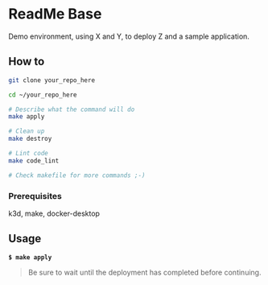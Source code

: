 # ReadMe Base

Demo environment, using X and Y, to deploy Z and a sample application.

## How to

```bash
git clone your_repo_here
```

```bash
cd ~/your_repo_here
```

```bash
# Describe what the command will do
make apply

# Clean up
make destroy

# Lint code
make code_lint

# Check makefile for more commands ;-)
```

### Prerequisites

k3d, make, docker-desktop

## Usage

**`$ make apply`**

> Be sure to wait until the deployment has completed before continuing.
